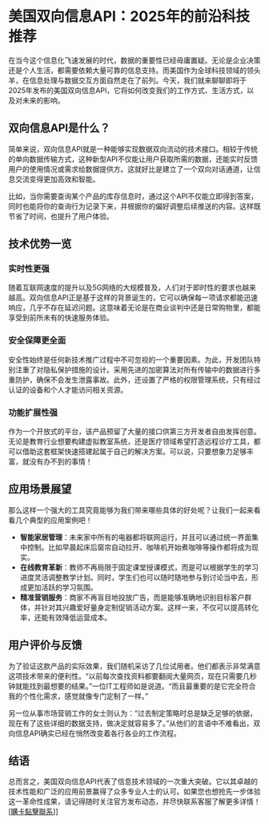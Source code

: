 # 美国双向信息API：2025年的前沿科技推荐

在当今这个信息化飞速发展的时代，数据的重要性已经毋庸置疑。无论是企业决策还是个人生活，都需要依赖大量可靠的信息支持。而美国作为全球科技领域的领头羊，在信息处理与数据交互方面自然走在了前列。今天，我们就来聊聊即将于2025年发布的美国双向信息API，它将如何改变我们的工作方式、生活方式，以及对未来的影响。

## 双向信息API是什么？

简单来说，双向信息API就是一种能够实现数据双向流动的技术接口。相较于传统的单向数据传输方式，这种新型API不仅能让用户获取所需的数据，还能实时反馈用户的使用情况或需求给数据提供方。这就好比是建立了一个双向对话通道，让信息交流变得更加高效和智能。

比如，当你需要查询某个产品的库存信息时，通过这个API不仅能立即得到答案，同时也能将你的查询行为记录下来，并根据你的偏好调整后续推送的内容。这样既节省了时间，也提升了用户体验。

## 技术优势一览

### 实时性更强

随着互联网速度的提升以及5G网络的大规模普及，人们对于即时性的要求也越来越高。双向信息API正是基于这样的背景诞生的，它可以确保每一项请求都能迅速响应，几乎不存在延迟问题。这意味着无论是在商业谈判中还是日常购物里，都能享受到前所未有的快速服务体验。

### 安全保障更全面

安全性始终是任何新技术推广过程中不可忽视的一个重要因素。为此，开发团队特别注重了对隐私保护措施的设计。采用先进的加密算法对所有传输中的数据进行多重防护，确保不会发生泄露事故。此外，还设置了严格的权限管理系统，只有经过认证的设备和个人才能访问相关资源。

### 功能扩展性强

作为一个开放式的平台，该产品预留了大量的接口供第三方开发者自由发挥创意。无论是教育行业想要构建虚拟教室系统，还是医疗领域希望打造远程诊疗工具，都可以借助这套框架快速搭建起属于自己的解决方案。可以说，只要想象力足够丰富，就没有办不到的事情！

## 应用场景展望

那么这样一个强大的工具究竟能够为我们带来哪些具体的好处呢？让我们一起来看看几个典型的应用案例吧！

- **智能家居管理**：未来家中所有的电器都将联网运行，并且可以通过统一界面集中控制。比如早晨起床后窗帘自动拉开、咖啡机开始煮咖啡等操作都将成为现实。
- **在线教育革新**：教师不再局限于固定课堂授课模式，而是可以根据学生的学习进度灵活调整教学计划。同时，学生们也可以随时随地参与到讨论当中去，形成更加活跃的学习氛围。
- **精准营销服务**：商家不再盲目地投放广告，而是能够准确地识别目标客户群体，并针对其兴趣爱好量身定制促销活动方案。这样一来，不仅可以提高转化率，还能有效降低运营成本。

## 用户评价与反馈

为了验证这款产品的实际效果，我们随机采访了几位试用者。他们都表示非常满意这项技术带来的便利性。“以前每次查找资料都要翻阅大量网页，现在只需要几秒钟就能找到最想要的结果。”一位IT工程师如是说道。“而且最重要的是它完全符合我的个性化需求，感觉就像专门定制了一样。”

另一位从事市场营销工作的女士则认为：“过去制定策略时总是缺乏足够的依据，现在有了这些详细的数据支持，做决定就容易多了。”从他们的言语中不难看出，双向信息API确实已经在悄然改变着各行各业的工作流程。

## 结语

总而言之，美国双向信息API代表了信息技术领域的一次重大突破。它以其卓越的技术性能和广泛的应用前景赢得了众多专业人士的认可。如果您也想抢先一步体验这一革命性成果，请记得随时关注官方发布动态，并尽快联系客服了解更多详情！[[購卡點擊聯系](https://t.me/s/SXDXQF)]]